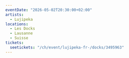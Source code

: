 ```yaml
---
eventDate: "2026-05-02T20:30:00+02:00"
artists:
  - Lujipeka
locations:
  - Les Docks
  - Lausanne
  - Suisse
tickets:
  seetickets: "/ch/event/lujipeka-fr-/docks/3495963"
---
```

